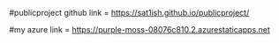 #publicproject github link = https://sat1ish.github.io/publicproject/

#my azure link   =      https://purple-moss-08076c810.2.azurestaticapps.net
